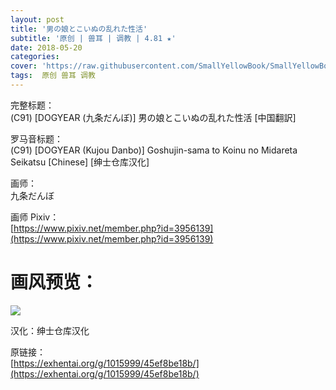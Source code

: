 ```yaml
---
layout: post
title: '男の娘とこいぬの乱れた性活'
subtitle: '原创 | 兽耳 | 调教 | 4.81 ★'
date: 2018-05-20
categories: 
cover: 'https://raw.githubusercontent.com/SmallYellowBook/SmallYellowBook.github.io/master/image/%E7%94%B7%E3%81%AE%E5%A8%98%E3%81%A8%E3%81%93%E3%81%84%E3%81%AC%E3%81%AE%E4%B9%B1%E3%82%8C%E3%81%9F%E6%80%A7%E6%B4%BB.jpg'
tags:  原创 兽耳 调教
---
```


完整标题：  
(C91) [DOGYEAR (九条だんぼ)] 男の娘とこいぬの乱れた性活 [中国翻訳]  

罗马音标题：  
(C91) [DOGYEAR (Kujou Danbo)] Goshujin-sama to Koinu no Midareta Seikatsu [Chinese] [绅士仓库汉化]  

画师：  
九条だんぼ  

画师 Pixiv：  
[https://www.pixiv.net/member.php?id=3956139](https://www.pixiv.net/member.php?id=3956139)  

# 画风预览：  
![](https://raw.githubusercontent.com/SmallYellowBook/SmallYellowBook.github.io/master/image/%E7%94%B7%E3%81%AE%E5%A8%98%E3%81%A8%E3%81%93%E3%81%84%E3%81%AC%E3%81%AE%E4%B9%B1%E3%82%8C%E3%81%9F%E6%80%A7%E6%B4%BB.jpg)

汉化：绅士仓库汉化  

原链接：  
[https://exhentai.org/g/1015999/45ef8be18b/](https://exhentai.org/g/1015999/45ef8be18b/)  

